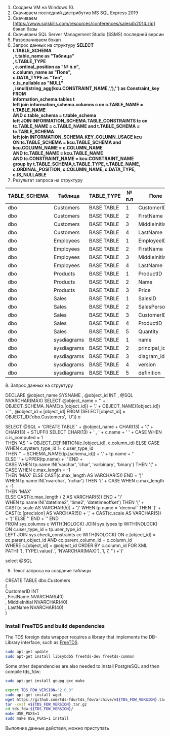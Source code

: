 1. Создаем VM на Windows 10.
2. Скачиваем последний дистрибутив MS SQL Express 2019
3. Скачиваем [https://www.sqlskills.com/resources/conferences/salesdb2014.zip] бэкап базы
4. Скачиваем SQL Server Management Studio (SSMS) последней версии
5. Разворачиваем бэкап
6. Запрос данных на структуру
<b>SELECT<br>
 t.TABLE_SCHEMA<br>
, t.table_name as "Таблица"<br>
, t.TABLE_TYPE<br>
  , c.ordinal_position as "№ п.п",<br>
  c.column_name as "Поле",<br>
  c.DATA_TYPE as "Тип",<br>
  c.is_nullable as "NULL"<br>
  , isnull(string_agg(kcu.CONSTRAINT_NAME,','),'') as  Constraint_key<br>
FROM<br>
  information_schema.tables t<br>
 left  join information_schema.columns c on c.TABLE_NAME = t.TABLE_NAME<br>
	AND c.table_schema = t.table_schema <br>
	left JOIN INFORMATION_SCHEMA.TABLE_CONSTRAINTS tc on tc.TABLE_NAME = c.TABLE_NAME and t.TABLE_SCHEMA = tc.TABLE_SCHEMA <br>
	left join INFORMATION_SCHEMA.KEY_COLUMN_USAGE kcu <br>
	  ON tc.TABLE_SCHEMA = kcu.TABLE_SCHEMA and kcu.COLUMN_NAME = c.COLUMN_NAME <br>
  AND tc.TABLE_NAME = kcu.TABLE_NAME <br>
  AND tc.CONSTRAINT_NAME = kcu.CONSTRAINT_NAME <br>
  group by   t.TABLE_SCHEMA,t.TABLE_TYPE, t.TABLE_NAME, c.ORDINAL_POSITION, c.COLUMN_NAME, c.DATA_TYPE, c.IS_NULLABLE<br></b>
7. Результат запроса на структуру
<table>
<thead>
<th>  TABLE_SCHEMA</th><th>Таблица </th><th> TABLE_TYPE	</th><th>№ п.п	</th><th> Поле	</th><th>Тип</th><th>	NULL	</th><th> Constraint_key</th><thead>
<tbody>
<tr><td>dbo</td><td>Customers</td><td>BASE TABLE</td><td>1</td><td> CustomerID</td><td>int</td><td>NO</td><td>CustomerPK</tr>
<tr><td>dbo</td><td>Customers</td><td>BASE TABLE</td><td>2</td><td>FirstName</td><td>nvarchar</td><td>NO</td><td></td><td></tr>
<tr><td>dbo</td><td>Customers</td><td>BASE TABLE</td><td>3</td><td>MiddleInitial</td><td>nvarchar</td><td>YES</td><td></td><td></tr>	
<tr><td>dbo</td><td>Customers</td><td>BASE TABLE</td><td>4</td><td>LastName</td><td>nvarchar</td><td>NO</td><td></td><td></tr>
<tr><td>dbo</td><td>Employees</td><td>BASE TABLE</td><td>1</td><td>EmployeeID</td><td>int</td><td>NO</td><td>EmployeePK
<tr><td>dbo</td><td>Employees</td><td>BASE TABLE</td><td>2</td><td>FirstName</td><td>nvarchar</td><td>NO</td><td></td><td></tr>	
<tr><td>dbo</td><td>Employees</td><td>BASE TABLE</td><td>3</td><td>MiddleInitial</td><td>nvarchar</td><td>YES</td><td></td><td></tr>	
<tr><td>dbo</td><td>Employees</td><td>BASE TABLE</td><td>4</td><td>LastName</td><td>nvarchar</td><td>NO</td><td></td><td></tr>	
<tr><td>dbo</td><td>Products</td><td>BASE TABLE</td><td>1</td><td>ProductID</td><td>int</td><td>NO</td><td>ProductsPK</tr>
<tr><td>dbo</td><td>Products</td><td>BASE TABLE</td><td>2</td><td>Name</td><td>nvarchar</td><td>NO</td><td></td><td></tr>	
<tr><td>dbo</td><td>Products</td><td>BASE TABLE</td><td>3</td><td>Price</td><td>money</td><td>YES</td><td></td><td></tr>	
<tr><td>dbo</td><td>Sales</td><td>BASE TABLE</td><td>1</td><td>SalesID</td><td>int</td><td>NO</td><td>SalesPK</tr>
<tr><td>dbo</td><td>Sales</td><td>BASE TABLE</td><td>2</td><td>SalesPersonID</td><td>int</td><td>NO</td><td>SalesEmployeesFK</tr>
<tr><td>dbo</td><td>Sales</td><td>BASE TABLE</td><td>3</td><td>CustomerID</td><td>int</td><td>NO</td><td>SalesCustomersFK</tr>
<tr><td>dbo</td><td>Sales</td><td>BASE TABLE</td><td>4</td><td>ProductID</td><td>int</td><td>NO</td><td>alesProductsFK</tr>
<tr><td>dbo</td><td>Sales</td><td>BASE TABLE</td><td>5</td><td>Quantity</td><td>int</td><td>NO</td><td></td><td></tr>
<tr><td>dbo</td><td>sysdiagrams</td><td>BASE TABLE</td><td>1</td><td>name</td><td>nvarchar</td><td>NO</td><td>UK_principal_name</tr>
<tr><td>dbo</td><td>sysdiagrams</td><td>BASE TABLE</td><td>2</td><td>principal_id</td><td>int</td><td>NO</td><td>UK_principal_name</tr>
<tr><td>dbo</td><td>sysdiagrams</td><td>BASE TABLE</td><td>3</td><td>diagram_id</td><td>int</td><td>NO</td><td>PK__sysdiagr__C2B05B6149718787</tr>
<tr><td>dbo</td><td>sysdiagrams</td><td>BASE TABLE</td><td>4</td><td>version</td><td>int</td><td>YES</td><td></td><td></tr>
<tr><td>dbo</td><td>sysdiagrams</td><td>BASE TABLE</td><td>5</td><td>definition</td><td>varbinary</td><td>YES</td><td></td><td></tr>
</tbody></table>	
8. Запрос данных на структуру

DECLARE       @object_name SYSNAME     , @object_id INT     , @SQL NVARCHAR(MAX) 
SELECT       @object_name = '' + OBJECT_SCHEMA_NAME(o.[object_id]) + '.' + OBJECT_NAME([object_id]) +''     , @object_id = [object_id] FROM (SELECT[object_id] = OBJECT_ID('dbo.Customers', 'U')) o   

SELECT @SQL = 'CREATE TABLE ' + @object_name + CHAR(13) + '(' + CHAR(13) + STUFF((  SELECT CHAR(13) + '    , ' + c.name + ' ' +       CASE WHEN c.is_computed = 1           
THEN 'AS ' + OBJECT_DEFINITION(c.[object_id], c.column_id)
ELSE               CASE WHEN c.system_type_id != c.user_type_id                   
THEN '' + SCHEMA_NAME(tp.[schema_id]) + '.' + tp.name + ''                   
ELSE '' + UPPER(tp.name) + ''               END +               
CASE
	WHEN tp.name IN('varchar', 'char', 'varbinary', 'binary') THEN '(' + CASE WHEN c.max_length = -1                                       
		THEN 'MAX'
	ELSE CAST(c.max_length AS VARCHAR(5)) END + ')'                   
	WHEN tp.name IN('nvarchar', 'nchar')
	THEN '(' + 
	CASE WHEN c.max_length = -1                                       
	THEN 'MAX'                     
	ELSE CAST(c.max_length / 2 AS VARCHAR(5)) END + ')'                   
WHEN tp.name IN('datetime2', 'time2', 'datetimeoffset') THEN '(' + CAST(c.scale AS VARCHAR(5)) + ')'
WHEN tp.name = 'decimal' 
THEN '(' + CAST(c.[precision] AS VARCHAR(5)) + ',' + CAST(c.scale AS VARCHAR(5)) + ')' 
ELSE ''  END + '' END   
FROM sys.columns c WITH(NOLOCK)   JOIN sys.types tp WITH(NOLOCK) ON c.user_type_id = tp.user_type_id   
LEFT JOIN sys.check_constraints cc WITH(NOLOCK) ON c.[object_id] = cc.parent_object_id AND cc.parent_column_id = c.column_id  
WHERE c.[object_id] = @object_id   ORDER BY c.column_id   FOR XML PATH(''), TYPE).value('.', 'NVARCHAR(MAX)'), 1, 7, '') +')' 

select @SQL

9. Текст запроса на создание таблицы

CREATE TABLE dbo.Customers <br>(<br>CustomerID INT<br>, FirstName NVARCHAR(40)<br>, MiddleInitial NVARCHAR(40)<br>, LastName NVARCHAR(40)<br>)

### Install FreeTDS and build dependencies

The TDS foreign data wrapper requires a library that implements the DB-Library interface,
such as [FreeTDS](http://www.freetds.org).

```bash
sudo apt-get update
sudo apt-get install libsybdb5 freetds-dev freetds-common
```

Some other dependencies are also needed to install PostgreSQL and then compile tds_fdw:

```bash
sudo apt-get install gnupg gcc make
```


```bash
export TDS_FDW_VERSION="2.0.3"
sudo apt-get install wget
wget https://github.com/tds-fdw/tds_fdw/archive/v${TDS_FDW_VERSION}.tar.gz
tar -xvzf v${TDS_FDW_VERSION}.tar.gz
cd tds_fdw-${TDS_FDW_VERSION}/
make USE_PGXS=1
sudo make USE_PGXS=1 install
```
Выполнив данные действия, можно приступать 